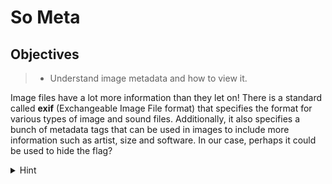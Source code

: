 # So Meta
## Objectives
> - Understand image metadata and how to view it.

Image files have a lot more information than they let on! There is a standard called **exif** (Exchangeable Image File format) that specifies the format for various types of image and sound files. Additionally, it also specifies a bunch of metadata tags that can be used in images to include more information such as artist, size and software. In our case, perhaps it could be used to hide the flag?
<details>
<summary>Hint</summary>
<br>
The difficult part of this challenge is knowing how to view the metadata of an image file. A commonly-used tool for this is **exiftool**, which gives us all the exif fields. The `Artist` field has an interesting value, don't you think?
</details>